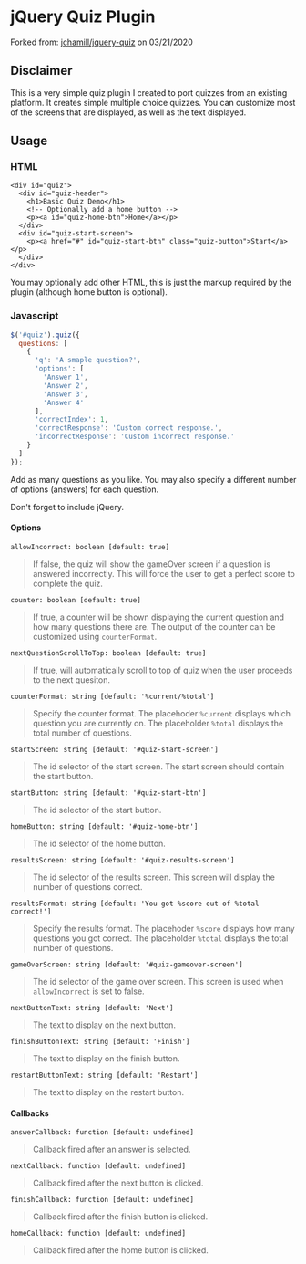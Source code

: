 # jQuery Quiz Plugin

Forked from: [jchamill/jquery-quiz](https://github.com/jchamill/jquery-quiz) on 03/21/2020

## Disclaimer

This is a very simple quiz plugin I created to port quizzes from
an existing platform. It creates simple multiple choice quizzes.
You can customize most of the screens that are displayed, as well
as the text displayed.

## Usage

### HTML

```
<div id="quiz">
  <div id="quiz-header">
    <h1>Basic Quiz Demo</h1>
    <!-- Optionally add a home button -->
    <p><a id="quiz-home-btn">Home</a></p>
  </div>
  <div id="quiz-start-screen">
    <p><a href="#" id="quiz-start-btn" class="quiz-button">Start</a></p>
  </div>
</div>
```

You may optionally add other HTML, this is just the markup
required by the plugin (although home button is optional).

### Javascript

```javascript
$('#quiz').quiz({
  questions: [
    {
      'q': 'A smaple question?',
      'options': [
        'Answer 1',
        'Answer 2',
        'Answer 3',
        'Answer 4'
      ],
      'correctIndex': 1,
      'correctResponse': 'Custom correct response.',
      'incorrectResponse': 'Custom incorrect response.'
    }
  ]
});
```

Add as many questions as you like. You may also specify a
different number of options (answers) for each question.

Don't forget to include jQuery.

#### Options

`allowIncorrect: boolean [default: true]`
> If false, the quiz will show the gameOver screen if a
> question is answered incorrectly. This will force the user
> to get a perfect score to complete the quiz.

`counter: boolean [default: true]`
> If true, a counter will be shown displaying the current
> question and how many questions there are. The output
> of the counter can be customized using `counterFormat`.

`nextQuestionScrollToTop: boolean [default: true]`
> If true, will automatically scroll to top of quiz
> when the user proceeds to the next quesiton.

`counterFormat: string [default: '%current/%total']`
> Specify the counter format. The placehoder `%current`
> displays which question you are currently on. The placeholder
> `%total` displays the total number of questions.

`startScreen: string [default: '#quiz-start-screen']`
> The id selector of the start screen. The start screen should
> contain the start button.

`startButton: string [default: '#quiz-start-btn']`
> The id selector of the start button.

`homeButton: string [default: '#quiz-home-btn']`
> The id selector of the home button.

`resultsScreen: string [default: '#quiz-results-screen']`
> The id selector of the results screen. This screen will
> display the number of questions correct.

`resultsFormat: string [default: 'You got %score out of %total correct!']`
> Specify the results format. The placehoder `%score`
> displays how many questions you got correct. The placeholder
> `%total` displays the total number of questions.

`gameOverScreen: string [default: '#quiz-gameover-screen']`
> The id selector of the game over screen. This screen is
> used when `allowIncorrect` is set to false.

`nextButtonText: string [default: 'Next']`
> The text to display on the next button.

`finishButtonText: string [default: 'Finish']`
> The text to display on the finish button.

`restartButtonText: string [default: 'Restart']`
> The text to display on the restart button.

#### Callbacks

`answerCallback: function [default: undefined]`
> Callback fired after an answer is selected.

`nextCallback: function [default: undefined]`
> Callback fired after the next button is clicked.

`finishCallback: function [default: undefined]`
> Callback fired after the finish button is clicked.

`homeCallback: function [default: undefined]`
> Callback fired after the home button is clicked.